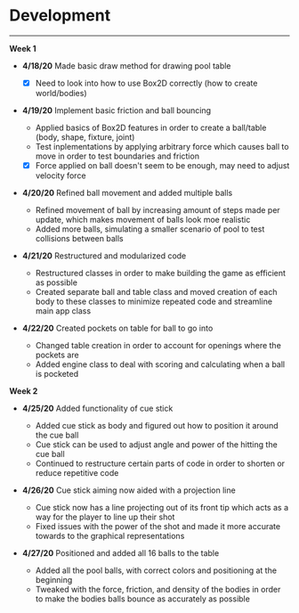 # Development

---

**Week 1**
- **4/18/20** Made basic draw method for drawing pool table 
   - [x] Need to look into how to use Box2D correctly (how to create world/bodies)
    
- **4/19/20** Implement basic friction and ball bouncing
    - Applied basics of Box2D features in order to create a ball/table (body, shape, fixture, joint)
    - Test inplementations by applying arbitrary force which causes ball to move in order to test boundaries and friction
    - [x] Force applied on ball doesn't seem to be enough, may need to adjust velocity force
    
- **4/20/20** Refined ball movement and added multiple balls
    - Refined movement of ball by increasing amount of steps made per update, which makes movement of balls look moe realistic
    - Added more balls, simulating a smaller scenario of pool to test collisions between balls
    
- **4/21/20** Restructured and modularized code
    - Restructured classes in order to make building the game as efficient as possible
    - Created separate ball and table class and moved creation of each body to these classes to minimize repeated code and streamline main app class
    
- **4/22/20** Created pockets on table for ball to go into
    - Changed table creation in order to account for openings where the pockets are
    - Added engine class to deal with scoring and calculating when a ball is pocketed
    
**Week 2**
- **4/25/20** Added functionality of cue stick
    - Added cue stick as body and figured out how to position it around the cue ball
    - Cue stick can be used to adjust angle and power of the hitting the cue ball
    - Continued to restructure certain parts of code in order to shorten or reduce repetitive code 
    
- **4/26/20** Cue stick aiming now aided with a projection line
    - Cue stick now has a line projecting out of its front tip which acts as a way for the player to line up their shot
    - Fixed issues with the power of the shot and made it more accurate towards to the graphical representations
    
- **4/27/20** Positioned and added all 16 balls to the table
    - Added all the pool balls, with correct colors and positioning at the beginning
    - Tweaked with the force, friction, and density of the bodies in order to make the bodies balls bounce as accurately as possible